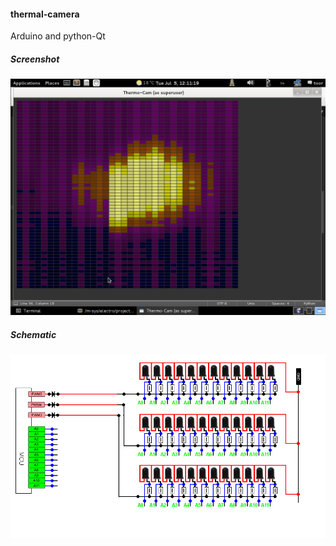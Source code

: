 #### thermal-camera

Arduino and python-Qt

##### Screenshot
![images](screenshoot-02.png)

##### Schematic
![images](schematic.png)
